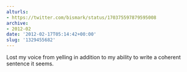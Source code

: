 ```yaml
---
alturls:
- https://twitter.com/bismark/status/170375597879595008
archive:
- 2012-02
date: '2012-02-17T05:14:42+00:00'
slug: '1329455682'
---
```


Lost my voice from yelling in addition to my ability to write a coherent sentence it seems.

